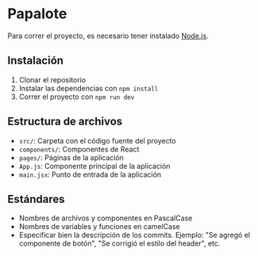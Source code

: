 # Papalote

Para correr el proyecto, es necesario tener instalado [Node.js](https://nodejs.org/en/).

## Instalación

1. Clonar el repositorio
2. Instalar las dependencias con `npm install`
3. Correr el proyecto con `npm run dev`

## Estructura de archivos

- `src/`: Carpeta con el código fuente del proyecto
- `components/`: Componentes de React
- `pages/`: Páginas de la aplicación
- `App.js`: Componente principal de la aplicación
- `main.jsx`: Punto de entrada de la aplicación

## Estándares

- Nombres de archivos y componentes en PascalCase
- Nombres de variables y funciones en camelCase
- Especificar bien la descripción de los commits. Ejemplo: "Se agregó el componente de botón", "Se corrigió el estilo del header", etc.
